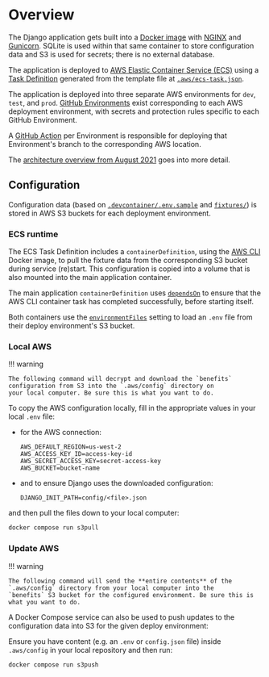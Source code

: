 # Overview

The Django application gets built into a [Docker image](https://github.com/cal-itp/benefits/blob/dev/Dockerfile) with [NGINX](https://www.nginx.com/) and [Gunicorn](https://gunicorn.org/). SQLite is used within that same container to store configuration data and S3 is used for secrets; there is no external database.

The application is deployed to [AWS Elastic Container Service (ECS)][ecs-welcome] using a
[Task Definition][ecs-task-definition] generated from the template file at [`.aws/ecs-task.json`][ecs-task-definition-template].

The application is deployed into three separate AWS environments for `dev`, `test`, and `prod`.
[GitHub Environments][gh-environments] exist corresponding to each AWS deployment environment, with secrets and protection
rules specific to each GitHub Environment.

A [GitHub Action][gh-actions] per Environment is responsible for deploying that Environment's branch to the corresponding
AWS location.

The [architecture overview from August 2021][arch-overview] goes into more detail.

## Configuration

Configuration data (based on [`.devcontainer/.env.sample`][.env.sample] and [`fixtures/`][fixtures]) is stored
in AWS S3 buckets for each deployment environment.

### ECS runtime

The ECS Task Definition includes a `containerDefinition`, using the [AWS CLI][aws-cli] Docker image, to pull the fixture data
from the corresponding S3 bucket during service (re)start. This configuration is copied into a volume that is also mounted
into the main application container.

The main application `containerDefinition` uses [`dependsOn`][depends-on] to ensure that the AWS CLI container task has
completed successfully, before starting itself.

Both containers use the [`environmentFiles`][env-files] setting to load an `.env` file from their deploy environment's S3
bucket.

### Local AWS

!!! warning

    The following command will decrypt and download the `benefits` configuration from S3 into the `.aws/config` directory on
    your local computer. Be sure this is what you want to do.

To copy the AWS configuration locally, fill in the appropriate values in your local `.env` file:

- for the AWS connection:

  ```console
  AWS_DEFAULT_REGION=us-west-2
  AWS_ACCESS_KEY_ID=access-key-id
  AWS_SECRET_ACCESS_KEY=secret-access-key
  AWS_BUCKET=bucket-name
  ```

- and to ensure Django uses the downloaded configuration:

  ```console
  DJANGO_INIT_PATH=config/<file>.json
  ```

and then pull the files down to your local computer:

```bash
docker compose run s3pull
```

### Update AWS

!!! warning

    The following command will send the **entire contents** of the `.aws/config` directory from your local computer into the
    `benefits` S3 bucket for the configured environment. Be sure this is what you want to do.

A Docker Compose service can also be used to push updates to the configuration data into S3 for the given deploy environment:

Ensure you have content (e.g. an `.env` or `config.json` file) inside `.aws/config` in your local repository and then run:

```bash
docker compose run s3push
```

[.env.sample]: https://github.com/cal-itp/benefits/tree/dev/.devcontainer/.env.sample
[arch-overview]: https://docs.google.com/document/d/1rwYcp2ps_JNn9WmjqUfYpPeuMoj1FZu5DTUloQEQ5iQ/edit#heading=h.afetf83gz28y
[aws-cli]: https://aws.amazon.com/cli/
[depends-on]: https://docs.aws.amazon.com/AmazonECS/latest/userguide/task_definition_parameters.html#container_definition_dependson
[ecs-task-definition]: https://docs.aws.amazon.com/AmazonECS/latest/developerguide/task_definitions.html
[ecs-task-definition-template]: https://github.com/cal-itp/benefits/blob/dev/.aws/ecs-task.json
[ecs-welcome]: https://docs.aws.amazon.com/AmazonECS/latest/developerguide/Welcome.html
[env-files]: https://docs.aws.amazon.com/AmazonECS/latest/userguide/taskdef-envfiles.html
[fixtures]: https://github.com/cal-itp/benefits/tree/dev/fixtures/
[gh-actions]: https://docs.github.com/en/actions
[gh-environments]: https://docs.github.com/en/actions/reference/environments
